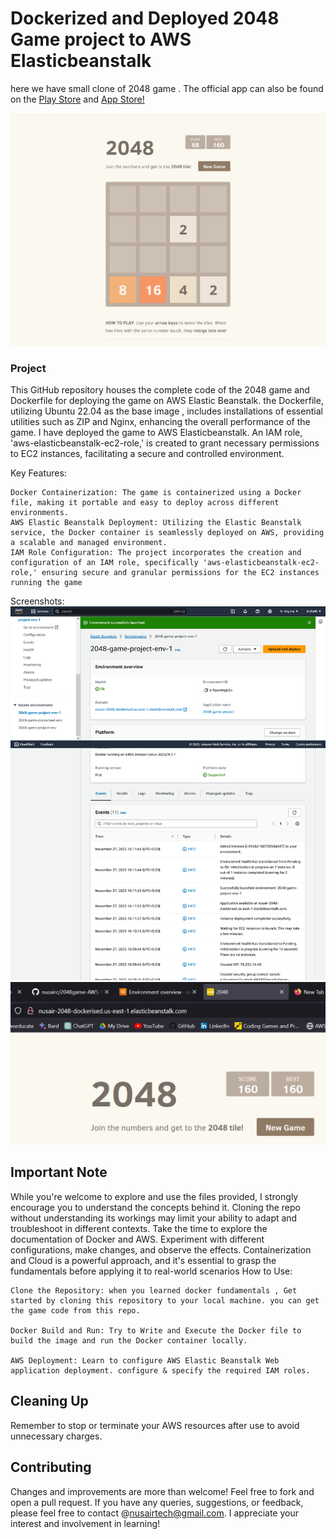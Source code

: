 #  Dockerized and Deployed 2048 Game project to AWS Elasticbeanstalk

here we have small clone of 2048 game . The official app can also be found on the [Play Store](https://play.google.com/store/apps/details?id=com.gabrielecirulli.app2048) and [App Store!](https://itunes.apple.com/us/app/2048-by-gabriele-cirulli/id868076805)

![Screenshot of Game](https://github.com/nusairc/2048game-AWS-Deployment-Project-main/raw/main/Screenshots/Game%20page.png)

### Project 

 This GitHub repository houses the complete code of the 2048 game and Dockerfile for deploying the game on AWS Elastic Beanstalk. the Dockerfile, utilizing Ubuntu 22.04 as the base image , includes installations of essential utilities such as ZIP and Nginx, enhancing the overall performance of the game. I have deployed the game to AWS Elasticbeanstalk. An IAM role, 'aws-elasticbeanstalk-ec2-role,' is created to grant necessary permissions to EC2 instances, facilitating a secure and controlled environment.

 Key Features:

    Docker Containerization: The game is containerized using a Docker file, making it portable and easy to deploy across different environments.
    AWS Elastic Beanstalk Deployment: Utilizing the Elastic Beanstalk service, the Docker container is seamlessly deployed on AWS, providing a scalable and managed environment.
    IAM Role Configuration: The project incorporates the creation and configuration of an IAM role, specifically 'aws-elasticbeanstalk-ec2-role,' ensuring secure and granular permissions for the EC2 instances running the game


 Screenshots:
![Screenshot Environment](https://github.com/nusairc/2048game-AWS-Deployment-Project-main/blob/main/Screenshots/Screenshot%20%20Environment%20overview.png)
![Screenshot of Deployment](https://github.com/nusairc/2048game-AWS-Deployment-Project-main/blob/main/Screenshots/Screenshot%20deployment.png)

## Important Note

While you're welcome to explore and use the files provided, I strongly encourage you to understand the concepts behind it.
Cloning the repo without understanding its workings may limit your ability to adapt and troubleshoot in different contexts. Take the time to explore the documentation of Docker and AWS. Experiment with different configurations, make changes, and observe the effects. Containerization and Cloud is a powerful approach, and it's essential to grasp the fundamentals before applying it to real-world scenarios
How to Use:

    Clone the Repository: when you learned docker fundamentals , Get started by cloning this repository to your local machine. you can get the game code from this repo.

    Docker Build and Run: Try to Write and Execute the Docker file to build the image and run the Docker container locally.

    AWS Deployment: Learn to configure AWS Elastic Beanstalk Web application deployment. configure & specify the required IAM roles.

## Cleaning Up
Remember to stop or terminate your AWS resources after use to avoid unnecessary charges.

## Contributing
Changes and improvements are more than welcome! Feel free to fork and open a pull request. If you have any queries, suggestions, or feedback, please feel free to contact @nusairtech@gmail.com. I appreciate your interest and involvement in learning!
